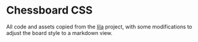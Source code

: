 # Chessboard CSS

All code and assets copied from the [lila](https://github.com/lichess-org/lila) project, with some modifications to adjust the board style to a markdown view.